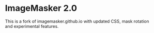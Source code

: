 # ImageMasker 2.0

This is a fork of imagemasker.github.io with updated CSS, mask rotation and experimental features. 
